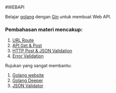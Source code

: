 #WEBAPI

Belajar [golang][1] dengan [Gin][2] untuk membuat Web API.


### **Pembahasan materi mencakup:**
01. [URL Route](https://github.com/reshimahendra/webapi/tree/01.route)
02. [API Get & Post](https://github.com/reshimahendra/webapi/tree/03.post)
03. [HTTP Post & JSON Validation](https://github.com/reshimahendra/webapi/tree/04.http-post-and-json-validation)
04. [Error Validation](https://github.com/reshimahendra/webapi/tree/05.error-validation)

Rujukan yang sangat membantu:
01. [Golang website][1]
02. [Golang Deeper](https://astaxie.gitbooks.io/build-web-application-with-golang/content/en/)
03. [JSON Validator][2]

[1]:https://golang.org "Official golang website"
[2]:https://pkg.go.dev/github.com/go-playground/validator/v10#section-readme "JSon Validator"
